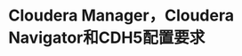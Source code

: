 Cloudera Manager，Cloudera Navigator和CDH5配置要求
================================================================================
